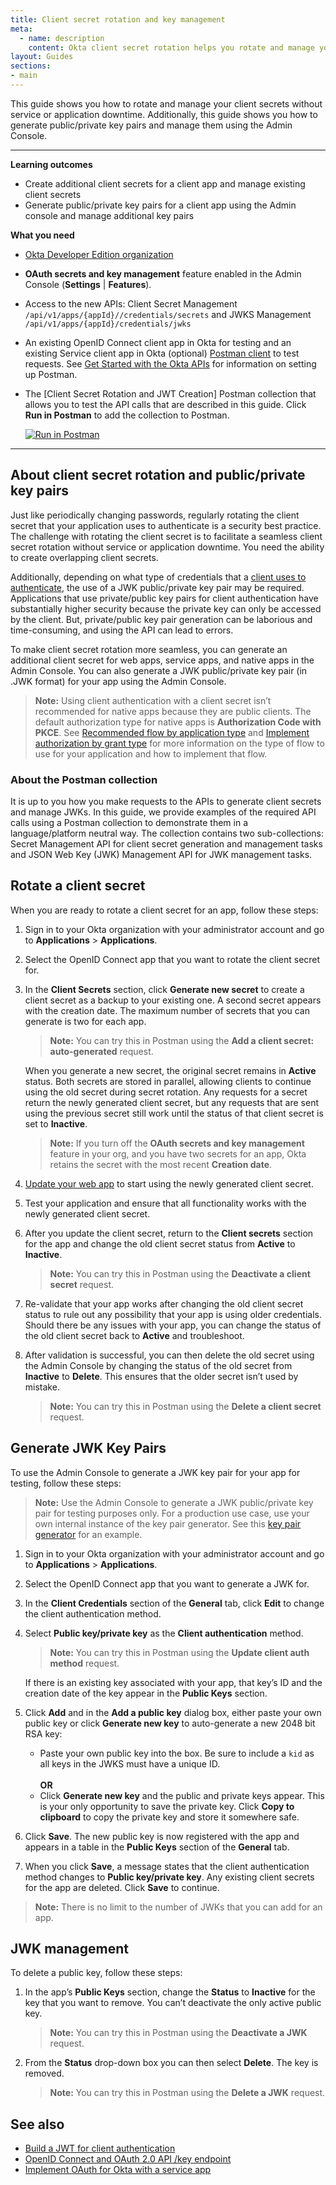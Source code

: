 ```yaml
---
title: Client secret rotation and key management
meta:
  - name: description
    content: Okta client secret rotation helps you rotate and manage your client secrets without service or app downtime. Additionally, you can generate public/private key pairs and manage them using the Admin Console.
layout: Guides
sections:
- main
---
```


<ApiLifecycle access="ea" />

This guide shows you how to rotate and manage your client secrets without service or application downtime. Additionally, this guide shows you how to generate public/private key pairs and manage them using the Admin Console.

---

**Learning outcomes**

* Create additional client secrets for a client app and manage existing client secrets
* Generate public/private key pairs for a client app using the Admin console and manage additional key pairs

**What you need**

* [Okta Developer Edition organization](https://developer.okta.com/signup)
* **OAuth secrets and key management** feature enabled in the Admin Console (**Settings** | **Features**).
* Access to the new APIs: Client Secret Management `/api/v1/apps/{appId}//credentials/secrets` and JWKS Management `/api/v1/apps/{appId}/credentials/jwks`
* An existing OpenID Connect client app in Okta for testing and an existing Service client app in Okta (optional)
[Postman client](https://www.getpostman.com/downloads/) to test requests. See [Get Started with the Okta APIs](https://developer.okta.com/code/rest/) for information on setting up Postman.
* The [Client Secret Rotation and JWT Creation] Postman collection that allows you to test the API calls that are described in this guide. Click **Run in Postman** to add the collection to Postman.

  [![Run in Postman](https://run.pstmn.io/button.svg)](https://app.getpostman.com/run-collection/8e9d91cef0d5ab9e9fa7)

---

## About client secret rotation and public/private key pairs

Just like periodically changing passwords, regularly rotating the client secret that your application uses to authenticate is a security best practice. The challenge with rotating the client secret is to facilitate a seamless client secret rotation without service or application downtime. You need the ability to create overlapping client secrets.

Additionally, depending on what type of credentials that a [client uses to authenticate](/docs/reference/api/oidc/#client-authentication-methods), the use of a JWK public/private key pair may be required. Applications that use private/public key pairs for client authentication have substantially higher security because the private key can only be accessed by the client. But, private/public key pair generation can be laborious and time-consuming, and using the API can lead to errors.

To make client secret rotation more seamless, you can generate an additional client secret for web apps, service apps, and native apps in the Admin Console. You can also generate a JWK public/private key pair (in .JWK format) for your app using the Admin Console.

> **Note:** Using client authentication with a client secret isn’t recommended for native apps because they are public clients. The default authorization type for native apps is **Authorization Code with PKCE**. See [Recommended flow by application type](/docs/concepts/oauth-openid/#recommended-flow-by-application-type) and [Implement authorization by grant type](https://developer.okta.com/docs/guides/implement-grant-type/authcodepkce/main/) for more information on the type of flow to use for your application and how to implement that flow.

### About the Postman collection

It is up to you how you make requests to the APIs to generate client secrets and manage JWKs. In this guide, we provide examples of the required API calls using a Postman collection to demonstrate them in a language/platform neutral way. The collection contains two sub-collections: Secret Management API for client secret generation and management tasks and JSON Web Key (JWK) Management API for JWK management tasks.

## Rotate a client secret

When you are ready to rotate a client secret for an app, follow these steps:

1. Sign in to your Okta organization with your administrator account and go to **Applications** > **Applications**.

2. Select the OpenID Connect app that you want to rotate the client secret for.

3. In the **Client Secrets** section, click **Generate new secret** to create a client secret as a backup to your existing one. A second secret appears with the creation date. The maximum number of secrets that you can generate is two for each app.

    > **Note:** You can try this in Postman using the **Add a client secret: auto-generated** request.

    When you generate a new secret, the original secret remains in **Active** status. Both secrets are stored in parallel, allowing clients to continue using the old secret during secret rotation. Any requests for a secret return the newly generated client secret, but any requests that are sent using the previous secret still work until the status of that client secret is set to **Inactive**.

    > **Note:** If you turn off the **OAuth secrets and key management** feature in your org, and you have two secrets for an app, Okta retains the secret with the most recent **Creation date**.

5. [Update your web app](/docs/guides/sign-into-web-app/-/main/#configure-the-package) to start using the newly generated client secret.

6. Test your application and ensure that all functionality works with the newly generated client secret.

7. After you update the client secret, return to the **Client secrets** section for the app and change the old client secret status from **Active** to **Inactive**.

    > **Note:** You can try this in Postman using the **Deactivate a client secret** request.

8. Re-validate that your app works after changing the old client secret status to rule out any possibility that your app is using older credentials. Should there be any issues with your app, you can change the status of the old client secret back to **Active** and troubleshoot.

9. After validation is successful, you can then delete the old secret using the Admin Console by changing the status of the old secret from **Inactive** to **Delete**. This ensures that the older secret isn’t used by mistake.

    > **Note:** You can try this in Postman using the **Delete a client secret** request.

## Generate JWK Key Pairs

To use the Admin Console to generate a JWK key pair for your app for testing, follow these steps:

> **Note:** Use the Admin Console to generate a JWK public/private key pair for testing purposes only. For a production use case, use your own internal instance of the key pair generator. See this [key pair generator](https://github.com/mitreid-connect/mkjwk.org) for an example.

1. Sign in to your Okta organization with your administrator account and go to **Applications** > **Applications**.

2. Select the OpenID Connect app that you want to generate a JWK for.

3. In the **Client Credentials** section of the **General** tab, click **Edit** to change the client authentication method.

4. Select **Public key/private key** as the **Client authentication** method.

    > **Note:** You can try this in Postman using the **Update client auth method** request.

    If there is an existing key associated with your app, that key’s ID and the creation date of the key appear in the **Public Keys** section.

5. Click **Add** and in the **Add a public key** dialog box, either paste your own public key or click **Generate new key** to auto-generate a new 2048 bit RSA key:

    * Paste your own public key into the box. Be sure to include a `kid` as all keys in the JWKS must have a unique ID.<br><br>
  **OR**<br>
    * Click **Generate new key** and the public and private keys appear. This is your only opportunity to save the private key. Click **Copy to clipboard** to copy the private key and store it somewhere safe.

6. Click **Save**. The new public key is now registered with the app and appears in a table in the **Public Keys** section of the **General** tab.

7. When you click **Save**, a message states that the client authentication method changes to **Public key/private key**. Any existing client secrets for the app are deleted. Click **Save** to continue.

> **Note:** There is no limit to the number of JWKs that you can add for an app.

## JWK management

To delete a public key, follow these steps:

1. In the app’s **Public Keys** section, change the **Status** to **Inactive** for the key that you want to remove. You can’t deactivate the only active public key.

    > **Note:** You can try this in Postman using the **Deactivate a JWK** request.

2. From the **Status** drop-down box you can then select **Delete**. The key is removed.

    > **Note:** You can try this in Postman using the **Delete a JWK** request.

## See also

* [Build a JWT for client authentication](/docs/guides/build-self-signed-jwt/java/main/)
* [OpenID Connect and OAuth 2.0 API /key endpoint](/docs/reference/api/oidc/#keys)
* [Implement OAuth for Okta with a service app](/docs/guides/implement-oauth-for-okta-serviceapp/main/)
